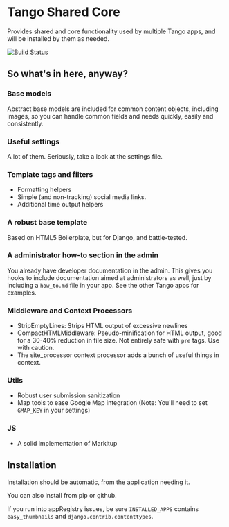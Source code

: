 Tango Shared Core
=====

Provides shared and core functionality used by multiple Tango apps,
and will be installed by them as needed.

[![Build Status](https://travis-ci.org/tBaxter/tango-shared-core.svg?branch=master)](https://travis-ci.org/tBaxter/tango-shared-core)

## So what's in here, anyway?

### Base models
Abstract base models are included for common content objects, including images, so you can handle common fields and needs quickly, easily and consistently.

### Useful settings
A lot of them. Seriously, take a look at the settings file.

### Template tags and filters
* Formatting helpers
* Simple (and non-tracking) social media links.
* Additional time output helpers

### A robust base template
Based on HTML5 Boilerplate, but for Django, and battle-tested.

### A administrator how-to section in the admin
You already have developer documentation in the admin. This gives you hooks to include documentation aimed at administrators as well, just by including a `how_to.md` file in your app. See the other Tango apps for examples.

### Middleware and Context Processors
* StripEmptyLines: Strips HTML output of excessive newlines
* CompactHTMLMiddleware: Pseudo-minification for HTML output, good for a 30-40% reduction in file size. Not entirely safe with `pre` tags. Use with caution.
* The site_processor context processor adds a bunch of useful things in context.

### Utils
* Robust user submission sanitization
* Map tools to ease Google Map integration (Note: You'll need to set `GMAP_KEY` in your settings)

### JS
* A solid implementation of Markitup

## Installation
Installation should be automatic, from the application needing it.

You can also install from pip or github.

If you run into appRegistry issues, be sure  `INSTALLED_APPS` contains
`easy_thumbnails` and  `django.contrib.contenttypes`.
